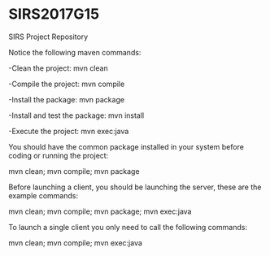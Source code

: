 # SIRS2017G15
SIRS Project Repository


Notice the following maven commands:

-Clean the project: mvn clean

-Compile the project: mvn compile

-Install the package: mvn package

-Install and test the package: mvn install

-Execute the project: mvn exec:java

You should have the common package installed in your system before coding or running the project:

mvn clean; mvn compile; mvn package


Before launching a client, you should be launching the server, these are the example commands:

mvn clean; mvn compile; mvn package; mvn exec:java


To launch a single client you only need to call the following commands:

mvn clean; mvn compile; mvn exec:java
